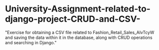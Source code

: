 # University-Assignment-related-to-django-project-CRUD-and-CSV-
"Exercise for obtaining a CSV file related to Fashion_Retail_Sales_AIvTcyW and saving the data within it in the database, along with CRUD operations and searching in Django."

